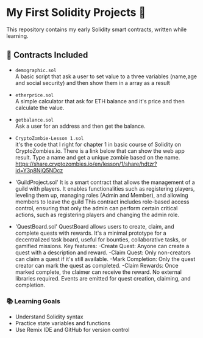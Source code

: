 # My First Solidity Projects 🧠

This repository contains my early Solidity smart contracts, written while learning.

## 📜 Contracts Included

- `demographic.sol`  
  A basic script that ask a user to set value to a three variables (name,age and social security) and then show them in a array as a result

- `etherprice.sol`  
  A simple calculator that ask for ETH balance and it's price and then calculate the value.

- `getbalance.sol`  
  Ask a user for an address and then get the balance.

- `CryptoZombie-Lesson 1.sol`  
  it's the code that I right for chapter 1 in basic course of Solidity on CryptoZombies.io.
  There is a link below that can show the web app result. Type a name and get a unique zombie based on the name.
  https://share.cryptozombies.io/en/lesson/1/share/hdtzr?id=Y3p8NjQ5NDcz

- 'GuildProject.sol'
  It is a smart contract that allows the management of a guild with players. It enables functionalities such as registering players, leveling them up, managing roles (Admin and Member), and allowing members to leave the guild
  This contract includes role-based access control, ensuring that only the admin can perform certain critical actions, such as registering players and changing the admin role.
- 'QuestBoard.sol'
  QuestBoard allows users to create, claim, and complete quests with rewards. It's a minimal prototype for a decentralized task board, useful for bounties, collaborative tasks, or gamified missions.
  Key features:
     -Create Quest: Anyone can create a quest with a description and reward.
     -Claim Quest: Only non-creators can claim a quest if it's still available.
     -Mark Completion: Only the quest creator can mark the quest as completed.
     -Claim Rewards: Once marked complete, the claimer can receive the reward.
  No external libraries required. Events are emitted for quest creation, claiming, and completion.




### 📚 Learning Goals

- Understand Solidity syntax
- Practice state variables and functions
- Use Remix IDE and GitHub for version control
